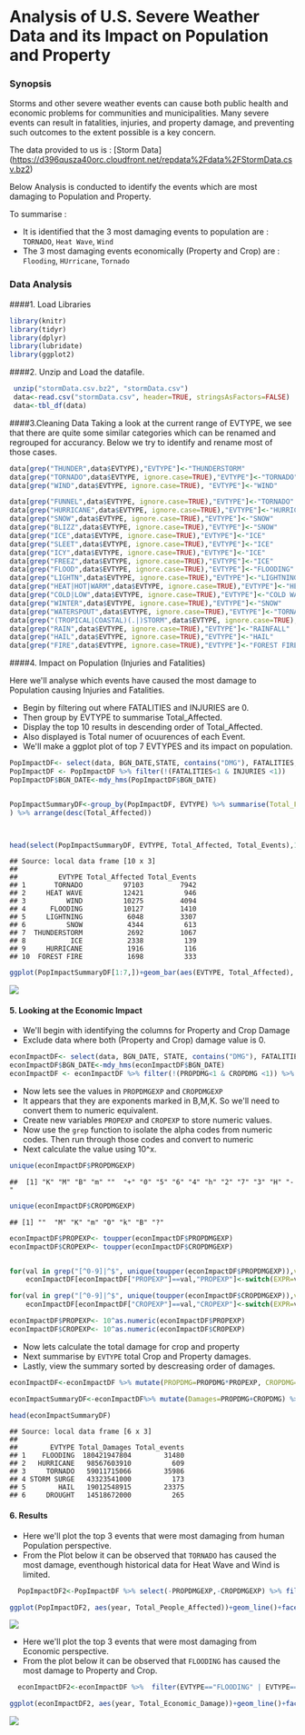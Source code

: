 # Analysis of U.S. Severe Weather Data and its Impact on Population and Property

### Synopsis
Storms and other severe weather events can cause both public health and economic problems for communities and municipalities. Many severe events can result in fatalities, injuries, and property damage, and preventing such outcomes to the extent possible is a key concern.

The data provided to us is : [Storm Data] (https://d396qusza40orc.cloudfront.net/repdata%2Fdata%2FStormData.csv.bz2)

Below Analysis is conducted to identify the events which are most damaging to Population and Property.

To summarise :

 + It is identified that the 3 most damaging events to population are : `TORNADO`, `Heat Wave`, `Wind`
 + The 3 most damaging events economically (Property and Crop) are : `Flooding`, `HUrricane`, `Tornado`

### Data Analysis

####1. Load Libraries

```r
library(knitr)
library(tidyr)
library(dplyr)
library(lubridate)
library(ggplot2)
```

####2. Unzip and Load the datafile.


```r
 unzip("stormData.csv.bz2", "stormData.csv")
 data<-read.csv("stormData.csv", header=TRUE, stringsAsFactors=FALSE)
 data<-tbl_df(data)
```


####3.Cleaning Data
Taking a look at the current range of EVTYPE, we see that there are quite some similar categories which can be renamed and regrouped for accurancy.
Below we try to identify and rename most of those cases.


```r
data[grep("THUNDER",data$EVTYPE),"EVTYPE"]<-"THUNDERSTORM"
data[grep("TORNADO",data$EVTYPE, ignore.case=TRUE),"EVTYPE"]<-"TORNADO"
data[grep("WIND",data$EVTYPE, ignore.case=TRUE), "EVTYPE"]<-"WIND"

data[grep("FUNNEL",data$EVTYPE, ignore.case=TRUE),"EVTYPE"]<-"TORNADO"
data[grep("HURRICANE",data$EVTYPE, ignore.case=TRUE),"EVTYPE"]<-"HURRICANE"
data[grep("SNOW",data$EVTYPE, ignore.case=TRUE),"EVTYPE"]<-"SNOW"
data[grep("BLIZZ",data$EVTYPE, ignore.case=TRUE),"EVTYPE"]<-"SNOW"
data[grep("ICE",data$EVTYPE, ignore.case=TRUE),"EVTYPE"]<-"ICE"
data[grep("SLEET",data$EVTYPE, ignore.case=TRUE),"EVTYPE"]<-"ICE"
data[grep("ICY",data$EVTYPE, ignore.case=TRUE),"EVTYPE"]<-"ICE"
data[grep("FREEZ",data$EVTYPE, ignore.case=TRUE),"EVTYPE"]<-"ICE"
data[grep("FLOOD",data$EVTYPE, ignore.case=TRUE),"EVTYPE"]<-"FLOODING"
data[grep("LIGHTN",data$EVTYPE, ignore.case=TRUE),"EVTYPE"]<-"LIGHTNING"
data[grep("HEAT|HOT|WARM",data$EVTYPE, ignore.case=TRUE),"EVTYPE"]<-"HEAT WAVE"
data[grep("COLD|LOW",data$EVTYPE, ignore.case=TRUE),"EVTYPE"]<-"COLD WAVE"
data[grep("WINTER",data$EVTYPE, ignore.case=TRUE),"EVTYPE"]<-"SNOW"
data[grep("WATERSPOUT",data$EVTYPE, ignore.case=TRUE),"EVTYPE"]<-"TORNADO"
data[grep("(TROPICAL|COASTAL)(.|)STORM",data$EVTYPE, ignore.case=TRUE),"EVTYPE"]<-"HURRICANE"
data[grep("RAIN",data$EVTYPE, ignore.case=TRUE),"EVTYPE"]<-"RAINFALL"
data[grep("HAIL",data$EVTYPE, ignore.case=TRUE),"EVTYPE"]<-"HAIL"
data[grep("FIRE",data$EVTYPE, ignore.case=TRUE),"EVTYPE"]<-"FOREST FIRE"
```


####4. Impact on Population (Injuries and Fatalities)

Here we'll analyse which events have caused the most damage to Population causing Injuries and Fatalities. 

 - Begin by filtering out where FATALITIES and INJURIES are 0.
 - Then group by EVTYPE to summarise Total_Affected.
 - Display the top 10 results in descending order of Total_Affected.
 - Also displayed is Total numer of ocuurences of each Event.
 - We'll make a ggplot plot of top 7 EVTYPES and its impact on population.


```r
PopImpactDF<- select(data, BGN_DATE,STATE, contains("DMG"), FATALITIES, INJURIES, EVTYPE)
PopImpactDF <- PopImpactDF %>% filter(!(FATALITIES<1 & INJURIES <1))
PopImpactDF$BGN_DATE<-mdy_hms(PopImpactDF$BGN_DATE)


PopImpactSummaryDF<-group_by(PopImpactDF, EVTYPE) %>% summarise(Total_Fatalities=sum(FATALITIES), Total_Injuries=sum(INJURIES), Total_Events=n()) %>% mutate(Total_Affected=Total_Injuries+Total_Fatalities
) %>% arrange(desc(Total_Affected))



head(select(PopImpactSummaryDF, EVTYPE, Total_Affected, Total_Events),10)
```

```
## Source: local data frame [10 x 3]
## 
##          EVTYPE Total_Affected Total_Events
## 1       TORNADO          97103         7942
## 2     HEAT WAVE          12421          946
## 3          WIND          10275         4094
## 4      FLOODING          10127         1410
## 5     LIGHTNING           6048         3307
## 6          SNOW           4344          613
## 7  THUNDERSTORM           2692         1067
## 8           ICE           2338          139
## 9     HURRICANE           1916          116
## 10  FOREST FIRE           1698          333
```

```r
ggplot(PopImpactSummaryDF[1:7,])+geom_bar(aes(EVTYPE, Total_Affected), stat="identity", fill="navy")
```

![](Analysis_files/figure-html/PopulationData-1.png) 



#### 5. Looking at the Economic Impact
  + We'll begin with identifying the columns for Property and Crop Damage
  + Exclude data where both (Property and Crop) damage value is 0.


```r
econImpactDF<- select(data, BGN_DATE, STATE, contains("DMG"), FATALITIES, INJURIES, EVTYPE)
econImpactDF$BGN_DATE<-mdy_hms(econImpactDF$BGN_DATE)
econImpactDF <- econImpactDF %>% filter(!(PROPDMG<1 & CROPDMG <1)) %>% select(-FATALITIES, -INJURIES)
```

  + Now lets see the values in `PROPDMGEXP` and `CROPDMGEXP`
  + It appears that they are exponents marked in B,M,K. So we'll need to convert them to numeric equivalent.
  + Create new variables `PROPEXP` and `CROPEXP` to store numeric values.
  + Now use the `grep` function to isolate the alpha codes from numeric codes. Then run through those codes and convert to numeric
  + Next calculate the value using 10^x.



```r
unique(econImpactDF$PROPDMGEXP)
```

```
##  [1] "K" "M" "B" "m" ""  "+" "0" "5" "6" "4" "h" "2" "7" "3" "H" "-"
```

```r
unique(econImpactDF$CROPDMGEXP)
```

```
## [1] ""  "M" "K" "m" "0" "k" "B" "?"
```

```r
econImpactDF$PROPEXP<- toupper(econImpactDF$PROPDMGEXP)
econImpactDF$CROPEXP<- toupper(econImpactDF$CROPDMGEXP)


for(val in grep("[^0-9]|^$", unique(toupper(econImpactDF$PROPDMGEXP)),value=TRUE)) 
    econImpactDF[econImpactDF["PROPEXP"]==val,"PROPEXP"]<-switch(EXPR=val, K =3, M = 6,B=9, H=2, 0)

for(val in grep("[^0-9]|^$", unique(toupper(econImpactDF$CROPDMGEXP)),value=TRUE)) 
    econImpactDF[econImpactDF["CROPEXP"]==val,"CROPEXP"]<-switch(EXPR=val, K =3, M = 6,B=9, H=2, 0)

econImpactDF$PROPEXP<- 10^as.numeric(econImpactDF$PROPEXP)
econImpactDF$CROPEXP<- 10^as.numeric(econImpactDF$CROPEXP)
```


  + Now lets calculate the total damage for crop and property
  + Next summarise by `EVTYPE` total Crop and Property damages.
  + Lastly, view the summary sorted by descreasing order of damages.


```r
econImpactDF<-econImpactDF %>% mutate(PROPDMG=PROPDMG*PROPEXP, CROPDMG=CROPDMG*CROPEXP) %>% select(-CROPEXP, -PROPEXP)

econImpactSummaryDF<-econImpactDF%>% mutate(Damages=PROPDMG+CROPDMG) %>% group_by(EVTYPE) %>% summarise(Total_Damages=sum(Damages), Total_events=n()) %>% arrange(desc(Total_Damages))

head(econImpactSummaryDF)
```

```
## Source: local data frame [6 x 3]
## 
##        EVTYPE Total_Damages Total_events
## 1    FLOODING  180421947804        31480
## 2   HURRICANE   98567603910          609
## 3     TORNADO   59011715066        35986
## 4 STORM SURGE   43323541000          173
## 5        HAIL   19012548915        23375
## 6     DROUGHT   14518672000          265
```

#### 6. Results 

+ Here we'll plot the top 3 events that were most damaging from human Population perspective.
+ From the Plot below it can be observed that `TORNADO` has caused the most damage, eventhough historical data for Heat Wave and Wind is limited.


```r
  PopImpactDF2<-PopImpactDF %>% select(-PROPDMGEXP,-CROPDMGEXP) %>% filter(EVTYPE=="TORNADO" | EVTYPE=="HEAT WAVE"|EVTYPE=="WIND") %>% mutate(year=year(BGN_DATE), people_affected=FATALITIES+INJURIES) %>% group_by(year, EVTYPE) %>% summarise(Total_People_Affected=sum(people_affected))

ggplot(PopImpactDF2, aes(year, Total_People_Affected))+geom_line()+facet_grid(.~EVTYPE)
```

![](Analysis_files/figure-html/Popresults-1.png) 
                                                                                                                                                                                                                                 


+ Here we'll plot the top 3 events that were most damaging from Economic perspective.
+ From the plot below it can be observed that `FLOODING` has caused the most damage to Property and Crop.

```r
  econImpactDF2<-econImpactDF %>%  filter(EVTYPE=="FLOODING" | EVTYPE=="HURRICANE"|EVTYPE=="TORNADO") %>% mutate(year=year(BGN_DATE), Damages=PROPDMG+CROPDMG) %>% group_by(year, EVTYPE) %>% summarise(Total_Economic_Damage=sum(Damages))

ggplot(econImpactDF2, aes(year, Total_Economic_Damage))+geom_line()+facet_grid(.~EVTYPE)
```

![](Analysis_files/figure-html/econresults-1.png) 



